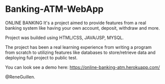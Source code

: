 # Banking-ATM-WebApp


ONLINE BANKING
It's a project aimed to provide features from a real banking system like having your own account, deposit, withdraw and more.

Project was builded using HTML/CSS, JAVA/JSP, MYSQL.

The project has been a real learning experience from writing a program from scratch to utilizing features like databases
to store/retrieve data and deploying full project to public test.

You can look see a demo here: https://online-banking-atm.herokuapp.com/

@ReneGuillen.
